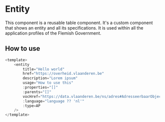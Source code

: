 # Entity

This component is a reusable table component. It's a custom component that shows an entity and all its specifications. It is used within all the application profiles of the Flemish Government.

## How to use

```js
<template>
    <entity
        title="Hello world"
        href="https://overheid.vlaanderen.be"
        description="Lorem ipsum"
        usage="How to use this"
        :properties="[]"
        :parents="[]"
        vocHref="https://data.vlaanderen.be/ns/adres#AdresseerbaarObject"
        :language="language ?? 'nl'"
        :type=AP
    />
</template>
```
